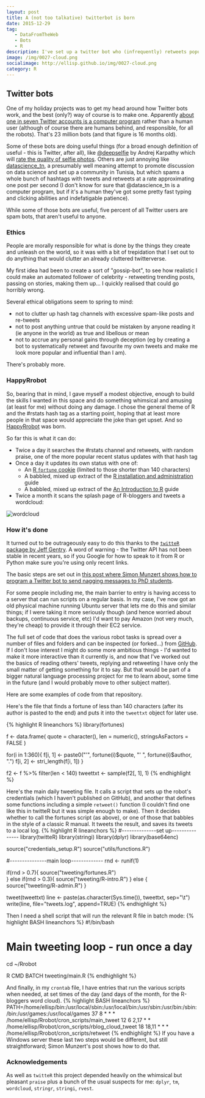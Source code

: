 ```yaml
---
layout: post
title: A (not too talkative) twitterbot is born
date: 2015-12-29
tag: 
   - DataFromTheWeb
   - Bots
   - R
description: I've set up a twitter bot who (infrequently) retweets popular tweets about rstats with praise, repeats assorted R wisdom, and babbles about R.
image: /img/0027-cloud.png
socialimage: http://ellisp.github.io/img/0027-cloud.png
category: R
---
```

## Twitter bots
One of my holiday projects was to get my head around how Twitter bots work, and the best (only?) way of course is to make one.  Apparently [about one in seven Twitter accounts is a computer program](http://www.techtimes.com/articles/12840/20140812/twitter-acknowledges-14-percent-users-bots-5-percent-spam-bots.htm) rather than a human user (although of course there are humans behind, and responsible, for all the robots).  That's 23 million bots (and that figure is 16 months old).

Some of these bots are doing useful things (for a broad enough definition of useful - this is Twitter, after all), like [@deepselfie](https://twitter.com/deepselfie) by Andrej Karpathy which will [rate the quality of selfie photos](http://karpathy.github.io/2015/10/25/selfie/). Others are just annoying like [datascience_tn](https://twitter.com/datascience_tn), a presumably well meaning attempt to promote discussion on data science and set up a community in Tunisia, but which spams a whole bunch of hashtags with tweets and retweets at a rate approximating one post per second (I don't know for sure that @datascience_tn is a computer program, but if it's a human they've got some pretty fast typing and clicking abilities and indefatigable patience).

While some of those bots are useful, five percent of all Twitter users are spam bots, that aren't useful to anyone.

### Ethics
People are morally responsible for what is done by the things they create and unleash on the world, so it was with a bit of trepidation that I set out to do anything that would clutter an already cluttered twitterverse.  

My first idea had been to create a sort of "gossip-bot", to see how realistic I could make an automated follower of celebrity - retweeting trending posts, passing on stories, making them up... I quickly realised that could go horribly wrong.

Several ethical obligations seem to spring to mind:

* not to clutter up hash tag channels with excessive spam-like posts and re-tweets
* not to post anything untrue that could be mistaken by anyone reading it (ie anyone in the world) as true and libellous or mean
* not to accrue any personal gains through deception (eg by creating a bot to systematically retweet and favourite my own tweets and make me look more popular and influential than I am).

There's probably more.

### HappyRrobot
So, bearing that in mind, I gave myself a modest objective, enough to build the skills I wanted in this space and do something whimsical and amusing (at least for me) without doing any damage.  I chose the general theme of R and the #rstats hash tag as a starting point, hoping that at least more people in that space would appreciate the joke than get upset.  And so [HappyRrobot](https://twitter.com/HappyRrobot) was born.  

So far this is what it can do:

* Twice a day it searches the #rstats channel and retweets, with random praise, one of the more popular recent status updates with that hash tag
* Once a day it updates its own status with one of:
  - An [R `fortune` cookie](https://cran.r-project.org/web/packages/fortunes/index.html) (limited to those shorter than 140 characters)
  - A babbled, mixed up extract of the [R installation and administration](https://cran.r-project.org/doc/manuals/r-release/R-admin.html) guide
  - A babbled, mixed up extract of the [An Introduction to R](https://cran.r-project.org/doc/manuals/r-release/R-intro.html) guide
* Twice a month it scans the splash page of R-bloggers and tweets a wordcloud:  

![wordcloud](/img/0027-cloud.png)

### How it's done
It turned out to be outrageously easy to do this thanks to the [`twitteR` package by Jeff Gentry](https://cran.r-project.org/web/packages/twitteR/index.html).  A word of warning - the Twitter API has not been stable in recent years, so if you Google for how to speak to it from R or Python make sure you're using only recent links.

The basic steps are set out in [this post where Simon Munzert shows how to program a Twitter bot to send nagging messages to PhD students](http://www.r-datacollection.com/blog/Programming-a-Twitter-bot/).

For some people including me, the main barrier to entry is having access to a server that can run scripts on a regular basis.  In my case, I've now got an old physical machine running Ubuntu server that lets me do this and similar things; if I were taking it more seriously though (and hence worried about backups, continuous service, etc) I'd want to pay Amazon (not very much, they're cheap) to provide it through their EC2 service.

The full set of code that does the various robot tasks is spread over a number of files and folders and can be inspected (or forked...) from [GitHub](https://github.com/ellisp/Rrobot).  If I don't lose interest I might do some more ambitious things - I'd wanted to make it more interactive than it currently is, and now that I've worked out the basics of reading others' tweets, replying and retweeting I have only the small matter of getting something for it to say.  But that would be part of a bigger natural language processing project for me to learn about, some time in the future (and I would probably move to other subject matter).

Here are some examples of code from that repository.  

Here's the file that finds a fortune of less than 140 characters (after its author is pasted to the end) and puts it into the `tweettxt` object for later use.

{% highlight R lineanchors %}
library(fortunes)

f <- data.frame(
   quote = character(),
   len = numeric(),
   stringsAsFactors = FALSE
)

for(i in 1:360){
   f[i, 1] <- paste0("'", fortune(i)$quote, "' ", fortune(i)$author, ".")
   f[i, 2] <- stri_length(f[i, 1])
}

f2 <- f %>% filter(len < 140) 
tweettxt <- sample(f2[, 1], 1)
{% endhighlight %}

Here's the main daily tweeting file.  It calls a script that sets up the robot's credentials (which I haven't published on GitHub), and another that defines some functions including a simple `retweet()` function (I couldn't find one like this in twitteR but it was simple enough to make).  Then it decides whether to call the fortunes script (as above), or one of those that babbles in the style of a classic R manual.  It tweets the result, and saves its tweets to a local log.
{% highlight R lineanchors %}
#--------------set up---------------
library(twitteR)
library(stringi)
library(dplyr)
library(base64enc)

source("credentials_setup.R")
source("utils/functions.R")

#---------------main loop-------------
rnd <- runif(1)

if(rnd > 0.7){
   source("tweeting/fortunes.R")   
} else if(rnd > 0.3){
   source("tweeting/R-intro.R")
} else {
   source("tweeting/R-admin.R")
}

tweet(tweettxt)
line <- paste(as.character(Sys.time()), tweettxt, sep="\t")
write(line, file="tweets.log", append=TRUE)
{% endhighlight %}

Then I need a shell script that will run the relevant R file in batch mode:
{% highlight BASH lineanchors %}
#!/bin/bash
# Main tweeting loop - run once a day
cd ~/Rrobot

R CMD BATCH tweeting/main.R
{% endhighlight %}

And finally, in my `crontab` file, I have entries that run the various scripts when needed, at set times of the day (and days of the month, for the R-bloggers word cloud).
{% highlight BASH lineanchors %}
PATH=/home/ellisp/bin:/usr/local/sbin:/usr/local/bin:/usr/sbin:/usr/bin:/sbin:/bin:/usr/games:/usr/local/games
37 8 *    * * /home/ellisp/Rrobot/cron_scripts/main_tweet
12 6 2,17 * * /home/ellisp/Rrobot/cron_scripts/rblog_cloud_tweet
18 18,11  *   * * /home/ellisp/Rrobot/cron_scripts/retweet
{% endhighlight %}
If you have a Windows server these last two steps would be different, but still straightforward; Simon Munzert's post shows how to do that.

### Acknowledgements
As well as `twitteR` this project depended heavily on the whimsical but pleasant `praise` plus a bunch of the usual suspects for me: `dplyr`, `tm`, `wordcloud`, `stringr`, `stringi`, `rvest`.